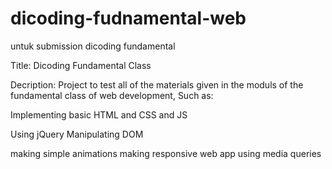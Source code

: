 # dicoding-fudnamental-web
untuk submission dicoding fundamental

Title: Dicoding Fundamental Class 

Decription:
Project to test all of the materials given in the moduls of the fundamental class of web development,
Such as:

Implementing basic HTML and CSS and JS

Using jQuery
Manipulating DOM

making simple animations
making responsive web app using media queries




